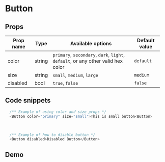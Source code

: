 # Button

## Props

| Prop name | Type   | Available options                                                                | Default value |
| --------- | ------ | -------------------------------------------------------------------------------- | ------------- |
| color     | string | `primary`, `secondary`, `dark`, `light`, `default`, or any other valid hex color | `default`     |
| size      | string | `small`, `medium`, `large`                                                       | `medium`      |
| disabled  | bool   | `true`, `false`                                                                  | `false`       |

## Code snippets

```js
  /** Example of using color and size props */
  <Button color="primary" size="small">This is small button<Button>
```
<br />

```js
  /** Example of how to disable button */
  <Button disabled>Disabled Button</Button>
```

## Demo